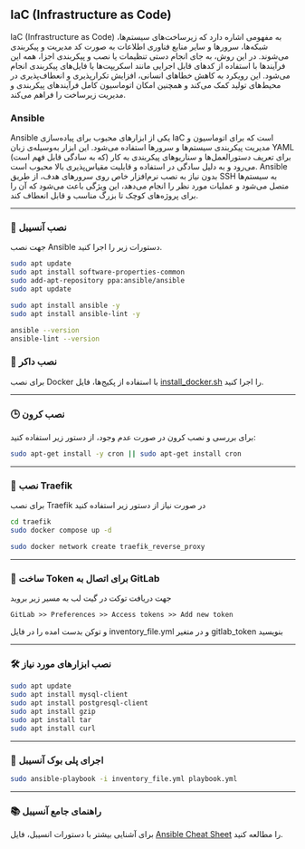 ## IaC (Infrastructure as Code)
IaC (Infrastructure as Code) به مفهومی اشاره دارد که زیرساخت‌های سیستم‌ها، شبکه‌ها، سرورها و سایر منابع فناوری اطلاعات به صورت کد مدیریت و پیکربندی می‌شوند. در این روش، به جای انجام دستی تنظیمات یا نصب و پیکربندی اجزا، همه این فرآیندها با استفاده از کدهای قابل اجرایی مانند اسکریپت‌ها یا فایل‌های پیکربندی انجام می‌شود. این رویکرد به کاهش خطاهای انسانی، افزایش تکرارپذیری و انعطاف‌پذیری در محیط‌های تولید کمک می‌کند و همچنین امکان اتوماسیون کامل فرآیندهای پیکربندی و مدیریت زیرساخت را فراهم می‌کند.

### Ansible
Ansible یکی از ابزارهای محبوب برای پیاده‌سازی IaC است که برای اتوماسیون و مدیریت پیکربندی سیستم‌ها و سرورها استفاده می‌شود. این ابزار به‌وسیله‌ی زبان YAML (که به سادگی قابل فهم است) برای تعریف دستورالعمل‌ها و سناریوهای پیکربندی به کار می‌رود و به دلیل سادگی در استفاده و قابلیت مقیاس‌پذیری بالا محبوب است. Ansible بدون نیاز به نصب نرم‌افزار خاص روی سرورهای هدف، از طریق SSH به سیستم‌ها متصل می‌شود و عملیات مورد نظر را انجام می‌دهد، این ویژگی باعث می‌شود که آن را برای پروژه‌های کوچک تا بزرگ مناسب و قابل انعطاف کند.

---

### 🤖 نصب آنسیبل
جهت نصب Ansible دستورات زیر را اجرا کنید.

```bash
sudo apt update
sudo apt install software-properties-common
sudo add-apt-repository ppa:ansible/ansible
sudo apt update

sudo apt install ansible -y
sudo apt install ansible-lint -y

ansible --version
ansible-lint --version
```

### 🐳 نصب داکر
برای نصب Docker با استفاده از پکیج‌ها، فایل [install_docker.sh](./install_docker.sh) را اجرا کنید.

---

### 🕒 نصب کرون
برای بررسی و نصب کرون در صورت عدم وجود، از دستور زیر استفاده کنید:

```bash
sudo apt-get install -y cron || sudo apt-get install cron
```

---

### 🚦 نصب Traefik
برای نصب Traefik در صورت نیاز از دستور زیر استفاده کنید
```bash
cd traefik
sudo docker compose up -d

sudo docker network create traefik_reverse_proxy
```

---

### 🦊 ساخت Token برای اتصال به GitLab
جهت دریافت توکت در گیت لب به مسیر زیر بروید
```
GitLab >> Preferences >> Access tokens >> Add new token
```
و توکن بدست امده را در فایل inventory_file.yml و در متغیر gitlab_token بنویسید

---

### 🛠️ نصب ابزارهای مورد نیاز
```bash
sudo apt update
sudo apt install mysql-client
sudo apt install postgresql-client
sudo apt install gzip
sudo apt install tar
sudo apt install curl
```

---

### 🚀 اجرای پلی بوک آنسیبل
```bash
sudo ansible-playbook -i inventory_file.yml playbook.yml
```
---

### 📚 راهنمای جامع آنسیبل
برای آشنایی بیشتر با دستورات انسیبل، فایل [Ansible Cheat Sheet](./ansible_cheat_sheet.md) را مطالعه کنید.

